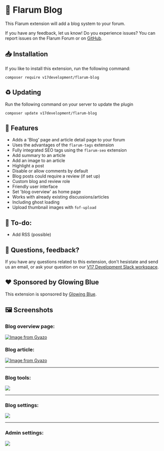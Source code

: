 # 📰 Flarum Blog 
This Flarum extension will add a blog system to your forum.  

If you have any feedback, let us know! Do you experience issues? You can report issues on the Flarum Forum or on [GitHub](https://github.com/v17development/flarum-blog).

## 📥 Installation
If you like to install this extension, run the following command:
```
composer require v17development/flarum-blog
```

## ♻ Updating
Run the following command on your server to update the plugin
```
composer update v17development/flarum-blog
```

## 🦸 Features
- Adds a 'Blog' page and article detail page to your forum
- Uses the advantages of the `flarum-tags` extension
- Fully integrated SEO tags using the `flarum-seo` extension
- Add summary to an article
- Add an image to an article
- Highlight a post
- Disable or allow comments by default
- Blog posts could require a review (if set up)
- Custom blog and review role
- Friendly user interface
- Set 'blog overview' as home page
- Works with already existing discussions/articles
- Including ghost loading
- Upload thumbnail images with `fof-upload`

## 📝 To-do:
- Add RSS (possible)

## 🙋 Questions, feedback?
If you have any questions related to this extension, don't hesistate and send us an email, or ask your question on our [V17 Development Slack workspace](https://join.slack.com/t/v17dev/shared_invite/zt-g6ky1fd3-RreB9UB~636jL~QjDGfZHg).

## ❤️ Sponsored by Glowing Blue
This extension is sponsored by [Glowing Blue](https://glowingblue.com/).

## 🖼️ Screenshots
### Blog overview page:

[![Image from Gyazo](https://i.gyazo.com/dfbba7a46aa153d8c6905733bd9b58c0.gif)](https://gyazo.com/dfbba7a46aa153d8c6905733bd9b58c0)

### Blog article:
[![Image from Gyazo](https://i.gyazo.com/32e901c6aa4cc85144777d16756ec7b0.gif)](https://gyazo.com/32e901c6aa4cc85144777d16756ec7b0)

---
### Blog tools:

[![](https://i.imgur.com/xa8izBD.png)](https://imgur.com/a/zwClPHd)

---
### Blog settings:

[![](https://i.imgur.com/Iyca8AJ.png)](https://imgur.com/a/mnxRtBh)

---
### Admin settings:

[![](https://i.imgur.com/0F0XvYk.png)](https://imgur.com/a/QMTn3Ud)
